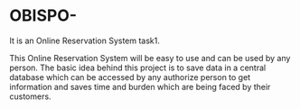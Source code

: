 # OBISPO-
It is an Online Reservation System task1.

This Online Reservation System will be easy to use and can be used by
any person. The basic idea behind this project is to save data in a central database which can be
accessed by any authorize person to get information and saves time and burden which are being
faced by their customers.
